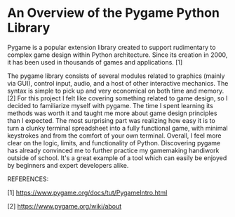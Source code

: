 # An Overview of the Pygame Python Library

Pygame is a popular extension library created to support rudimentary to complex game design within Python architecture. Since its creation in 2000, it has been used in thousands of games and applications. [1]

The pygame library consists of several modules related to graphics (mainly via GUI), control input, audio, and a host of other interactive mechanics. The syntax is simple to pick up and very economical on both time and memory. [2] For this project I felt like covering something related to game design, so I decided to familiarize myself with pygame.
The time I spent learning its methods was worth it and taught me more about game design principles than I expected. The most surprising part was realizing how easy it is to turn a clunky terminal spreadsheet into a fully functional game, with minimal keystrokes
and from the comfort of your own terminal. Overall, I feel more clear on the logic, limits, and functionality of Python. Discovering pygame has already convinced me to further practice my gamemaking handiwork outside of school. It's a great example of a tool which can easily be enjoyed by beginners and expert developers alike.

REFERENCES:

[1] https://www.pygame.org/docs/tut/PygameIntro.html

[2] https://www.pygame.org/wiki/about

